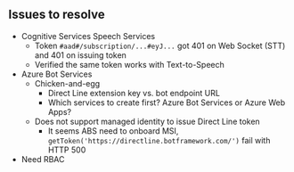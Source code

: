 ## Issues to resolve

- Cognitive Services Speech Services
   - Token `#aad#/subscription/...#eyJ...` got 401 on Web Socket (STT) and 401 on issuing token
   - Verified the same token works with Text-to-Speech
- Azure Bot Services
   - Chicken-and-egg
      - Direct Line extension key vs. bot endpoint URL
      - Which services to create first? Azure Bot Services or Azure Web Apps?
   - Does not support managed identity to issue Direct Line token
      - It seems ABS need to onboard MSI, `getToken('https://directline.botframework.com/')` fail with HTTP 500
- Need RBAC
